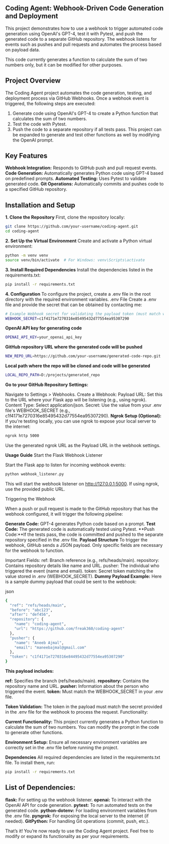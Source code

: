 ## Coding Agent: Webhook-Driven Code Generation and Deployment
This project demonstrates how to use a webhook to trigger automated code generation using OpenAI's GPT-4, test it with Pytest, and push the generated code to a separate GitHub repository. The webhook listens for events such as pushes and pull requests and automates the process based on payload data.

This code currently generates a function to calculate the sum of two numbers only, but it can be modified for other purposes.

## **Project Overview**
The Coding Agent project automates the code generation, testing, and deployment process via GitHub Webhooks. Once a webhook event is triggered, the following steps are executed:
1. Generate code using OpenAI's GPT-4 to create a Python function that calculates the sum of two numbers.
2. Test the code with Pytest.
3. Push the code to a separate repository if all tests pass.
This project can be expanded to generate and test other functions as well by modifying the OpenAI prompt.

## **Key Features**
**Webhook Integration:** Responds to GitHub push and pull request events.
**Code Generation:** Automatically generates Python code using GPT-4 based on predefined prompts.
**Automated Testing:** Uses Pytest to validate generated code.
**Git Operations:** Automatically commits and pushes code to a specified GitHub repository.

## Installation and Setup

**1. Clone the Repository**
First, clone the repository locally:

```bash
git clone https://github.com/your-username/coding-agent.git
cd coding-agent
```

**2. Set Up the Virtual Environment**
Create and activate a Python virtual environment:

```bash
python -m venv venv
source venv/bin/activate  # For Windows: venv\Scripts\activate
```

**3. Install Required Dependencies**
Install the dependencies listed in the requirements.txt:
```bash
pip install -r requirements.txt
```

**4. Configuration**
To configure the project, create a .env file in the root directory with the required environment variables.
.env File
Create a .env file and provide the secret that can be obtained by contacting me:

```bash
# Example Webhook secret for validating the payload token (must match what is set in GitHub)
WEBHOOK_SECRET=c1f4171e7270316e85495432d77554ea95307290
```

**OpenAI API key for generating code**
```bash
OPENAI_API_KEY=your_openai_api_key
```

**GitHub repository URL where the generated code will be pushed**
```bash
NEW_REPO_URL=https://github.com/your-username/generated-code-repo.git
```

**Local path where the repo will be cloned and code will be generated**
```bash
LOCAL_REPO_PATH=D:/projects/generated_repo
```

**Go to your GitHub Repository Settings:**

Navigate to Settings > Webhooks.
Create a Webhook:
Payload URL: Set this to the URL where your Flask app will be listening (e.g., using ngrok).
Content Type: Select application/json.
Secret: Use the value from your .env file's WEBHOOK_SECRET (e.g., c1f4171e7270316e85495432d77554ea95307290).
**Ngrok Setup (Optional):** If you're testing locally, you can use ngrok to expose your local server to the internet:

```bash
ngrok http 5000
```
Use the generated ngrok URL as the Payload URL in the webhook settings.

**Usage Guide**
Start the Flask Webhook Listener

Start the Flask app to listen for incoming webhook events:

```bash
python webhook_listener.py
```

This will start the webhook listener on http://127.0.0.1:5000. If using ngrok, use the provided public URL.

Triggering the Webhook

When a push or pull request is made to the GitHub repository that has the webhook configured, it will trigger the following pipeline:

**Generate Code:** GPT-4 generates Python code based on a prompt.
**Test Code:** The generated code is automatically tested using Pytest.
**Push Code:**If the tests pass, the code is committed and pushed to the separate repository specified in the .env file.
**Payload Structure**
To trigger the webhook, GitHub sends a JSON payload. Only specific fields are necessary for the webhook to function.

Important Fields:
ref: Branch reference (e.g., refs/heads/main).
repository: Contains repository details like name and URL.
pusher: The individual who triggered the event (name and email).
token: Secret token matching the value stored in .env (WEBHOOK_SECRET).
**Dummy Payload Example:**
Here is a sample dummy payload that could be sent to the webhook:

json
```bash
{
  "ref": "refs/heads/main",
  "before": "abc123",
  "after": "def456",
  "repository": {
    "name": "coding-agent",
    "url": "https://github.com/freak360/coding-agent"
  },
  "pusher": {
    "name": "Aneeb Ajmal",
    "email": "maneebajmal@gmail.com"
  },
  "token": "c1f4171e7270316e84495432d77554ea95307290"
}
```

**This payload includes:**

**ref:** Specifies the branch (refs/heads/main).
**repository:** Contains the repository name and URL.
**pusher:** Information about the person who triggered the event.
**token:** Must match the WEBHOOK_SECRET in your .env file.

**Token Validation:**
The token in the payload must match the secret provided in the .env file for the webhook to process the request.
Functionality:

**Current Functionality:** This project currently generates a Python function to calculate the sum of two numbers. You can modify the prompt in the code to generate other functions.

**Environment Setup:**
Ensure all necessary environment variables are correctly set in the .env file before running the project.

**Dependencies**
All required dependencies are listed in the requirements.txt file. To install them, run:

```bash
pip install -r requirements.txt
```

## **List of Dependencies:**
**flask:** For setting up the webhook listener.
**openai:** To interact with the OpenAI API for code generation.
**pytest:** To run automated tests on the generated code.
**python-dotenv:** For loading environment variables from the .env file.
**pyngrok:** For exposing the local server to the internet (if needed).
**GitPython:** For handling Git operations (commit, push, etc.).

That’s it! You’re now ready to use the Coding Agent project. Feel free to modify or expand its functionality as per your requirements.